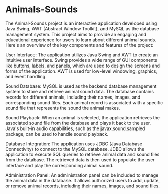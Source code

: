 # Animals-Sounds

The Animal-Sounds project is an interactive application developed using Java Swing, AWT (Abstract Window Toolkit), and MySQL as the database management system. This project aims to provide an engaging and educational experience for users to learn about different animal sounds. Here's an overview of the key components and features of the project:

User Interface:
The application utilizes Java Swing and AWT to create an intuitive user interface. Swing provides a wide range of GUI components like buttons, labels, and panels, which are used to design the screens and forms of the application. AWT is used for low-level windowing, graphics, and event handling.

Sound Database:
MySQL is used as the backend database management system to store and retrieve animal sound data. The database contains records for different animals, including their names, images, and corresponding sound files. Each animal record is associated with a specific sound file that represents the sound the animal makes.

Sound Playback:
When an animal is selected, the application retrieves the associated sound file from the database and plays it back to the user. Java's built-in audio capabilities, such as the javax.sound.sampled package, can be used to handle sound playback.

Database Integration:
The application uses JDBC (Java Database Connectivity) to connect to the MySQL database. JDBC allows the application to execute SQL queries to retrieve animal data and sound files from the database. The retrieved data is then used to populate the user interface and play the corresponding animal sound.

Administration Panel:
An administration panel can be included to manage the animal data in the database. It allows authorized users to add, update, or remove animal records, including their names, images, and sound files.
